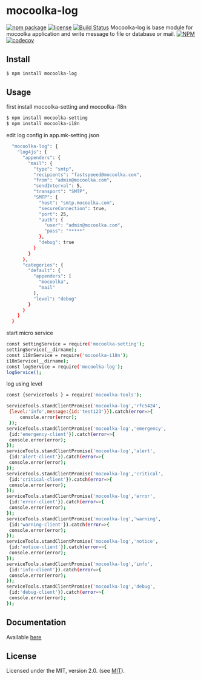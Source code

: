 # mocoolka-log
[![npm package](https://img.shields.io/npm/v/mocoolka-log.svg)](https://www.npmjs.com/package/mocoolka-log) 
[![license](https://img.shields.io/npm/l/mocoolka-log.svg)](LICENSE.md)
[![Build Status](https://secure.travis-ci.org/mocoolka/mocoolka-log.png?branch=master)](http://travis-ci.org/mocoolka/mocoolka-log)
Mocoolka-log is base module for mocoolka application and 
write message to file or database or mail.
[![NPM](https://nodei.co/npm/mocoolka-log.png?downloads=true&downloadRank=true&stars=true)](https://nodei.co/npm/mocoolka-log/)
[![codecov](https://codecov.io/gh/mocoolka/mocoolka-log/branch/master/graph/badge.svg)](https://codecov.io/gh/mocoolka/mocoolka-log)

## Install

```bash
$ npm install mocoolka-log
```

## Usage

first install mocoolka-setting and mocoolka-i18n

```bash
$ npm install mocoolka-setting
$ npm install mocoolka-i18n
```

edit log config in app.mk-setting.json 
```bash
  "mocoolka-log": {
    "log4js": {
      "appenders": {
        "mail": {
          "type": "smtp",
          "recipients": "fastspeeed@mocoolka.com",
          "from": "admin@mocoolka.com",
          "sendInterval": 5,
          "transport": "SMTP",
          "SMTP": {
            "host": "smtp.mocoolka.com",
            "secureConnection": true,
            "port": 25,
            "auth": {
              "user": "admin@mocoolka.com",
              "pass": "*****"
            },
            "debug": true
          }
        }
      },
      "categories": {
        "default": {
          "appenders": [
            "mocoolka",
            "mail"
          ],
          "level": "debug"
        }
      }
    }
  }
 ```

start micro service 

 ```bash
 const settingService = require('mocoolka-setting');
 settingService(__dirname);
 const i18nService = require('mocoolka-i18n');
 i18nService(__dirname);
 const logService = require('mocoolka-log');
 logService();
 ```

log using level
 ```bash
const {serviceTools } = require('mocoolka-tools');

serviceTools.standClientPromise('mocoolka-log','rfc5424',
  {level:'info',message:{id:'test123'}}).catch(error=>{
      console.error(error);
  });
serviceTools.standClientPromise('mocoolka-log','emergency',
  {id:'emergency-client'}).catch(error=>{
  console.error(error);
});
serviceTools.standClientPromise('mocoolka-log','alert',
  {id:'alert-client'}).catch(error=>{
  console.error(error);
});
serviceTools.standClientPromise('mocoolka-log','critical',
  {id:'critical-client'}).catch(error=>{
  console.error(error);
});
serviceTools.standClientPromise('mocoolka-log','error',
  {id:'error-client'}).catch(error=>{
  console.error(error);
});
serviceTools.standClientPromise('mocoolka-log','warning',
  {id:'warning-client'}).catch(error=>{
  console.error(error);
});
serviceTools.standClientPromise('mocoolka-log','notice',
  {id:'notice-client'}).catch(error=>{
  console.error(error);
});
serviceTools.standClientPromise('mocoolka-log','info',
  {id:'info-client'}).catch(error=>{
  console.error(error);
});
serviceTools.standClientPromise('mocoolka-log','debug',
  {id:'debug-client'}).catch(error=>{
  console.error(error);
});
 ```


## Documentation

Available [here](https://htmlpreview.github.io/?https://raw.githubusercontent.com/mocoolka/mocoolka-log/master/docs/index.html)

## License
Licensed under the MIT, version 2.0. (see [MIT](LICENSE.md)).
